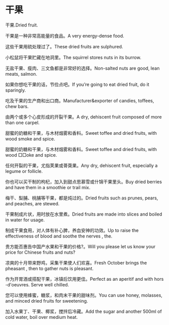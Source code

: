 # 干果

<p><span class="chinese">干果.</span><span class="english">Dried fruit.</span></p>

<p><span class="chinese">干果是一种非常高能量的食品。</span><span class="english">A very energy-dense food.</span></p>

<p><span class="chinese">这些干果用硫处理过了。</span><span class="english">These dried fruits are sulphured.</span></p>

<p><span class="chinese">小松鼠将干果贮藏在地洞里。</span><span class="english">The squirrel stores nuts in its burrow.</span></p>

<p><span class="chinese">无盐干果、瘦肉、三文鱼都是非常好的选择。</span><span class="english">Non-salted nuts are good, lean meats, salmon.</span></p>

<p><span class="chinese">如果你想吃干果的话，节俭点吧。</span><span class="english">If you’re going to eat dried fruit, do it sparingly.</span></p>

<p><span class="chinese">吃及干果的生产商和出口商。</span><span class="english">Manufacturer&exporter of candies, toffees, chew bars.</span></p>

<p><span class="chinese">由两个或多个心皮形成的开裂干果。</span><span class="english">A dry, dehiscent fruit composed of more than one carpel.</span></p>

<p><span class="chinese">甜蜜的奶糖和干果，与木材烟雾和香料。</span><span class="english">Sweet toffee and dried fruits, with wood smoke and spice.</span></p>

<p><span class="chinese">甜蜜的奶糖和干果，与木材烟雾和香料。</span><span class="english">Sweet toffee and dried fruits, with wood □□oke and spice.</span></p>

<p><span class="chinese">任何开裂的干果，尤指荚果或蓇葖果。</span><span class="english">Any dry, dehiscent fruit, especially a legume or follicle.</span></p>

<p><span class="chinese">你也可以买干制的枸杞，加入到甜点思慕雪或什锦干果里头。</span><span class="english">Buy dried berries and have them in a smoothie or trail mix.</span></p>

<p><span class="chinese">梅干、梨脯、桃脯等干果，都是炖过的。</span><span class="english">Dried fruits such as prunes, pears, and peaches, are stewed.</span></p>

<p><span class="chinese">干果制成片状，用时放在水里煮。</span><span class="english">Dried fruits are made into slices and boiled in water for usage.</span></p>

<p><span class="chinese">制成干果食用，对人体有补心脾，养血安神的功效。</span><span class="english">Up to raise the effectiveness of blood and soothe the nerves , the.</span></p>

<p><span class="chinese">贵方能否惠告中国产水果和干果的价格?。</span><span class="english">Will you please let us know your price for Chinese fruits and nuts?</span></p>

<p><span class="chinese">凉爽的十月带来野鸡，采集干果使人们欢喜。</span><span class="english">Fresh October brings the pheasant , then to gather nuts is pleasant.</span></p>

<p><span class="chinese">作为开胃酒或搭配干果，冰镇后饮用更佳。</span><span class="english">Perfect as an aperitif and with hors -d'oeuvres. Serve well chilled.</span></p>

<p><span class="chinese">您可以使用蜂蜜，糖浆，和肉末干果的甜味剂。</span><span class="english">You can use honey, molasses, and minced dried fruits for sweetening.</span></p>

<p><span class="chinese">加入水果丁、干果、椰浆，搅拌后冷藏。</span><span class="english">Add the sugar and another 500ml of cold water, boil over medium heat.</span></p>

